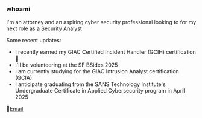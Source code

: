 ### whoami

I'm an attorney and an aspiring cyber security professional looking to for my next role as a Security Analyst

Some recent updates:
- I recently earned my GIAC Certified Incident Handler (GCIH) certification🎉
- I'll be volunteering at the SF BSides 2025
- I am currently studying for the GIAC Intrusion Analyst certification (GCIA)
- I anticipate graduating from the SANS Technology Institute's Undergraduate Certificate in Applied Cybersecurity program in April 2025


📧<a href = "mailto:simonechristen@duck.com">Email </a>



